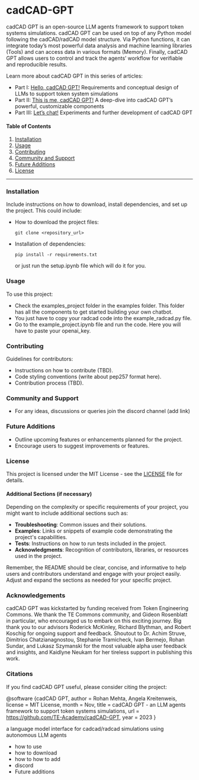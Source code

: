 # cadCAD-GPT


cadCAD GPT is an open-source LLM agents framework to support token systems simulations. cadCAD GPT can be used on top of any Python model following the cadCAD/radCAD model structure. Via Python functions, it can integrate today’s most powerful data analysis and machine learning libraries (Tools) and can access data in various formats (Memory). Finally, cadCAD GPT allows users to control and track the agents’ workflow for verifiable and reproducible results.


Learn more about cadCAD GPT in this series of articles:

- Part I: [Hello, cadCAD GPT!](https://mirror.xyz/0xFD1b6961B8CDAcaE0bb35b0f1e78b46b900735af/sLExFlURJEGbdBS4WrY4EsbOddQQ4uaHnIzSAzMNhsA) Requirements and conceptual design of LLMs to support token system simulations
- Part II: [This is me, cadCAD GPT!](https://mirror.xyz/0xFD1b6961B8CDAcaE0bb35b0f1e78b46b900735af/V1ybyg0t8eNz8ADq5GiBQrhP3i_rRKOCtp_mkjH8j68) A deep-dive into cadCAD GPT’s powerful, customizable components
- Part III: [Let’s chat!](https://mirror.xyz/0xFD1b6961B8CDAcaE0bb35b0f1e78b46b900735af/5Av2t43i3AhSELIb2yuMqLsKDIyUV5LrVA9EJ5ljaBo) Experiments and further development of cadCAD GPT


#### Table of Contents

1. [Installation](#installation)
2. [Usage](#usage)
3. [Contributing](#contributing)
4. [Community and Support](#community-and-support)
5. [Future Additions](#future-additions)
6. [License](#license)

---

### Installation

Include instructions on how to download, install dependencies, and set up the project. This could include:

- How to download the project files:
  ```
  git clone <repository_url>
  ```
- Installation of dependencies:
  ```
  pip install -r requirements.txt
  ```
  or just run the setup.ipynb file which will do it for you.


### Usage

To use this project:

- Check the examples_project folder in the examples folder. This folder has all the components to get started building your own chatbot.
- You just have to copy your radcad code into the example_radcad.py file.
- Go to the example_project.ipynb file and run the code. Here you will have to paste your openai_key.

### Contributing

Guidelines for contributors:

- Instructions on how to contribute (TBD).
- Code styling conventions (write about pep257 format here).
- Contribution process (TBD).

### Community and Support

- For any ideas, discussions or queries join the discord channel (add link)

### Future Additions

- Outline upcoming features or enhancements planned for the project.
- Encourage users to suggest improvements or features.

### License

This project is licensed under the MIT License - see the [LICENSE](https://github.com/TE-Academy/cadCAD-GPT/blob/main/LICENSE) file for details.


#### Additional Sections (if necessary)

Depending on the complexity or specific requirements of your project, you might want to include additional sections such as:

- **Troubleshooting**: Common issues and their solutions.
- **Examples**: Links or snippets of example code demonstrating the project's capabilities.
- **Tests**: Instructions on how to run tests included in the project.
- **Acknowledgments**: Recognition of contributors, libraries, or resources used in the project.

Remember, the README should be clear, concise, and informative to help users and contributors understand and engage with your project easily. Adjust and expand the sections as needed for your specific project.


### Acknowledgements
cadCAD GPT was kickstarted by funding received from Token Engineering Commons. We thank the TE Commons community, and Gideon Rosenblatt in particular, who encouraged us to embark on this exciting journey. Big thank you to our advisors Roderick McKinley, Richard Blythman, and Robert Koschig for ongoing support and feedback. Shoutout to Dr. Achim Struve, Dimitrios Chatzianagnostou, Stephanie Tramicheck, Ivan Bermejo, Rohan Sundar, and Lukasz Szymanski for the most valuable alpha user feedback and insights, and Kaidlyne Neukam for her tireless support in publishing this work.


### Citations
If you find cadCAD GPT useful, please consider citing the project:

@software {cadCAD GPT,
    author = Rohan Mehta, Angela Kreitenweis,
    license = MIT License,
    month = Nov,
    title = cadCAD GPT - an LLM agents framework to support token systems simulations,
    url = https://github.com/TE-Academy/cadCAD-GPT,
    year = 2023
}


a language model interface for cadcad/radcad simulations using autonomous LLM agents 
- how to use
- how to download
- how to how to add 
- discord 
- Future additions
